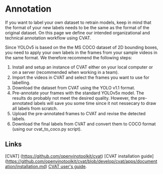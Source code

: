 # Annotation

If you want to label your own dataset to retrain models, keep in mind that the format of your new labels needs to be the same as the format of the original dataset. On this page we define our intended organizational and technical annotation workflow using CVAT.

Since YOLOv5 is based on the the MS COCO dataset of 2D bounding boxes, you need to apply your own labels in the frames from your sample videos in the same format. We therefore recommend the following steps:
1. Install and setup an instance of CVAT either on your local computer or on a server (recommended when working in a team). 
2. Import the videos in CVAT and select the frames you want to use for labelling.
3. Download the dataset from CVAT using the YOLO v1.1 format.
4. Pre-annotate your frames with the standard YOLOv5x model. The results do probably not meet the desired quality. However, the pre-annotated labels will save you some time since it not nessecary to draw all labels from scratch.
5. Upload the pre-annotated frames to CVAT and revise the detected labels.
6. Download the final labels from CVAT and convert them to COCO format (using our cvat_to_coco.py script).

## Links
[CVAT] (https://github.com/openvinotoolkit/cvat)
[CVAT installation guide] (https://github.com/openvinotoolkit/cvat/blob/develop/cvat/apps/documentation/installation.md)
[CVAT user's guide](https://github.com/openvinotoolkit/cvat/blob/develop/cvat/apps/documentation/user_guide.md).
